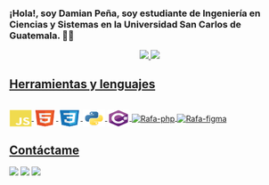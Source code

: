 ### ¡Hola!, soy Damian Peña, soy estudiante de Ingeniería en Ciencias y Sistemas en la Universidad San Carlos de Guatemala. 🐱‍🚀

<div align="center">
  <a href="https://github.com/damianpeaf">
  <img height="180em" src="https://github-readme-stats.vercel.app/api?username=damianpeaf&show_icons=true&theme=blue-green&include_all_commits=true&count_private=true"/>
  <img height="180em" src="https://github-readme-stats.vercel.app/api/top-langs/?username=damianpeaf&layout=compact&langs_count=7&theme=blue-green"/>
</div>
  
  ## Herramientas y lenguajes
<div style="display: inline_block"><br>
  <img align="center" alt="Rafa-Js" height="30" width="40" src="https://raw.githubusercontent.com/devicons/devicon/master/icons/javascript/javascript-plain.svg">
  <img align="center" alt="Rafa-HTML" height="30" width="40" src="https://raw.githubusercontent.com/devicons/devicon/master/icons/html5/html5-original.svg">
  <img align="center" alt="Rafa-CSS" height="30" width="40" src="https://raw.githubusercontent.com/devicons/devicon/master/icons/css3/css3-original.svg">
  <img align="center" alt="Rafa-Python" height="30" width="40" src="https://raw.githubusercontent.com/devicons/devicon/master/icons/python/python-original.svg">
  <img align="center" alt="Rafa-Csharp" height="30" width="40" src="https://raw.githubusercontent.com/devicons/devicon/master/icons/csharp/csharp-original.svg">
  <img align="center" alt="Rafa-php" height="30" width="40" src="https://cdn.jsdelivr.net/gh/devicons/devicon/icons/php/php-original.svg" />
  <img align="center" alt="Rafa-figma" height="30" width="40" src="https://cdn.jsdelivr.net/gh/devicons/devicon/icons/figma/figma-original.svg" />
</div>

  
  ## Contáctame
<div> 
<a href="https://www.instagram.com/pipa3433/" target="_blank"><img src="https://img.shields.io/badge/-Instagram-%23E4405F?style=for-the-badge&logo=instagram&logoColor=white" target="_blank"></a>
 <a href="https://www.linkedin.com/in/damian-ignacio-pe%C3%B1a-afre/" target="_blank"><img src="https://img.shields.io/badge/-LinkedIn-%230077B5?style=for-the-badge&logo=linkedin&logoColor=white" target="_blank"></a> 
 <a href="https://damianpeaf.github.io/" target="_blank"><img src="https://img.shields.io/website-up-down-green-red/http/monip.org.svg" target="_blank"></a> 
</div>
